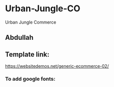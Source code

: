 # Urban-Jungle-CO
Urban Jungle Commerce 

## Abdullah
## Template link: 
https://websitedemos.net/generic-ecommerce-02/

### To add google fonts:
<link rel="preconnect" href="https://fonts.googleapis.com">
    <link rel="preconnect" href="https://fonts.gstatic.com" crossorigin>
    <link href="https://fonts.googleapis.com/css2?family=Instrument+Sans:ital,wght@0,400..700;1,400..700&display=swap"
        rel="stylesheet">
